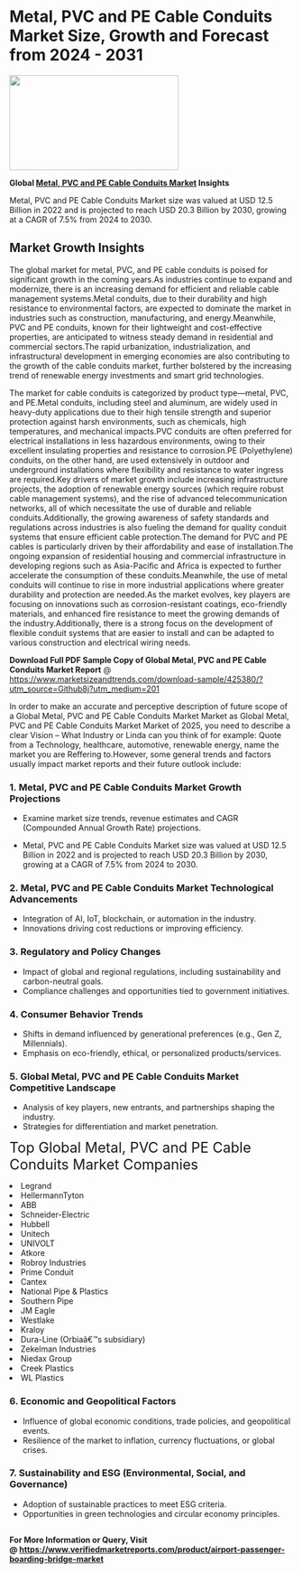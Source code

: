 <H1>Metal, PVC and PE Cable Conduits Market Size, Growth and Forecast from 2024 - 2031</H1><img class="aligncenter size-medium wp-image-584254" src="https://thirdeyenews.in/wp-content/uploads/2024/09/Global-Market-Research-300x168.jpeg" alt="" width="300" height="168" /><p><strong>Global&nbsp;<a href="https://www.marketsizeandtrends.com/download-sample/425380/?utm_source=Github8j?utm_medium=201">Metal, PVC and PE Cable Conduits Market</a> Insights</strong></p><p>Metal, PVC and PE Cable Conduits Market size was valued at USD 12.5 Billion in 2022 and is projected to reach USD 20.3 Billion by 2030, growing at a CAGR of 7.5% from 2024 to 2030.</p><p><h2>Market Growth Insights</h2> <p>The global market for metal, PVC, and PE cable conduits is poised for significant growth in the coming years.As industries continue to expand and modernize, there is an increasing demand for efficient and reliable cable management systems.Metal conduits, due to their durability and high resistance to environmental factors, are expected to dominate the market in industries such as construction, manufacturing, and energy.Meanwhile, PVC and PE conduits, known for their lightweight and cost-effective properties, are anticipated to witness steady demand in residential and commercial sectors.The rapid urbanization, industrialization, and infrastructural development in emerging economies are also contributing to the growth of the cable conduits market, further bolstered by the increasing trend of renewable energy investments and smart grid technologies.</p> <p>The market for cable conduits is categorized by product type—metal, PVC, and PE.Metal conduits, including steel and aluminum, are widely used in heavy-duty applications due to their high tensile strength and superior protection against harsh environments, such as chemicals, high temperatures, and mechanical impacts.PVC conduits are often preferred for electrical installations in less hazardous environments, owing to their excellent insulating properties and resistance to corrosion.PE (Polyethylene) conduits, on the other hand, are used extensively in outdoor and underground installations where flexibility and resistance to water ingress are required.Key drivers of market growth include increasing infrastructure projects, the adoption of renewable energy sources (which require robust cable management systems), and the rise of advanced telecommunication networks, all of which necessitate the use of durable and reliable conduits.Additionally, the growing awareness of safety standards and regulations across industries is also fueling the demand for quality conduit systems that ensure efficient cable protection.The demand for PVC and PE cables is particularly driven by their affordability and ease of installation.The ongoing expansion of residential housing and commercial infrastructure in developing regions such as Asia-Pacific and Africa is expected to further accelerate the consumption of these conduits.Meanwhile, the use of metal conduits will continue to rise in more industrial applications where greater durability and protection are needed.As the market evolves, key players are focusing on innovations such as corrosion-resistant coatings, eco-friendly materials, and enhanced fire resistance to meet the growing demands of the industry.Additionally, there is a strong focus on the development of flexible conduit systems that are easier to install and can be adapted to various construction and electrical wiring needs.</p><p><span class=""><strong>Download Full PDF Sample Copy of Global Metal, PVC and PE Cable Conduits Market Report</strong> @ <a href="https://www.marketsizeandtrends.com/download-sample/425380/?utm_source=Github8j?utm_medium=201" target="_blank">https://www.marketsizeandtrends.com/download-sample/425380/?utm_source=Github8j?utm_medium=201</a></span></p><p>In order to make an accurate and perceptive description of future scope of a Global&nbsp;Metal, PVC and PE Cable Conduits Market Market as Global&nbsp;Metal, PVC and PE Cable Conduits Market Market of 2025, you need to describe a clear Vision &ndash; What Industry or Linda can you think of for example: Quote from a Technology, healthcare, automotive, renewable energy, name the market you are Reffering to.However, some general trends and factors usually impact market reports and their future outlook include:</p><h3>1.&nbsp;<strong>Metal, PVC and PE Cable Conduits Market Growth Projections</strong></h3><ul><li>Examine market size trends, revenue estimates and CAGR (Compounded Annual Growth Rate) projections.</li><li><p>Metal, PVC and PE Cable Conduits Market size was valued at USD 12.5 Billion in 2022 and is projected to reach USD 20.3 Billion by 2030, growing at a CAGR of 7.5% from 2024 to 2030.</p></li></ul><h3>2.&nbsp;<strong>Metal, PVC and PE Cable Conduits Market Technological Advancements</strong></h3><ul><li>Integration of AI, IoT, blockchain, or automation in the industry.</li><li>Innovations driving cost reductions or improving efficiency.</li></ul><h3>3.&nbsp;<strong>Regulatory and Policy Changes</strong></h3><ul><li>Impact of global and regional regulations, including sustainability and carbon-neutral goals.</li><li>Compliance challenges and opportunities tied to government initiatives.</li></ul><h3>4.&nbsp;<strong>Consumer Behavior Trends</strong></h3><ul><li>Shifts in demand influenced by generational preferences (e.g., Gen Z, Millennials).</li><li>Emphasis on eco-friendly, ethical, or personalized products/services.</li></ul><h3>5.&nbsp;<strong>Global Metal, PVC and PE Cable Conduits Market Competitive Landscape</strong></h3><ul><li>Analysis of key players, new entrants, and partnerships shaping the industry.</li><li>Strategies for differentiation and market penetration.</li></ul><p data-pm-slice="1 1 []"><span style="color: inherit; font-family: inherit; font-size: 25px;">Top Global Metal, PVC and PE Cable Conduits Market Companies</span></p><div class="" data-test-id=""><p><li>Legrand</li><li> HellermannTyton</li><li> ABB</li><li> Schneider-Electric</li><li> Hubbell</li><li> Unitech</li><li> UNIVOLT</li><li> Atkore</li><li> Robroy Industries</li><li> Prime Conduit</li><li> Cantex</li><li> National Pipe & Plastics</li><li> Southern Pipe</li><li> JM Eagle</li><li> Westlake</li><li> Kraloy</li><li> Dura-Line (Orbiaâ€™s subsidiary)</li><li> Zekelman Industries</li><li> Niedax Group</li><li> Creek Plastics</li><li> WL Plastics</li></p></div><h3>6.&nbsp;<strong>Economic and Geopolitical Factors</strong></h3><ul><li>Influence of global economic conditions, trade policies, and geopolitical events.</li><li>Resilience of the market to inflation, currency fluctuations, or global crises.</li></ul><h3>7.&nbsp;<strong>Sustainability and ESG (Environmental, Social, and Governance)</strong></h3><ul><li>Adoption of sustainable practices to meet ESG criteria.</li><li>Opportunities in green technologies and circular economy principles.</li></ul><h2><strong style="font-size: 14px;">For More Information or Query, Visit @&nbsp;</strong><a style="background-color: #ffffff; font-size: 14px;" href="https://www.marketsizeandtrends.com/report/metal-pvc-and-pe-cable-conduits-market/" target="_blank">https://www.verifiedmarketreports.com/product/airport-passenger-boarding-bridge-market</a></h2>
